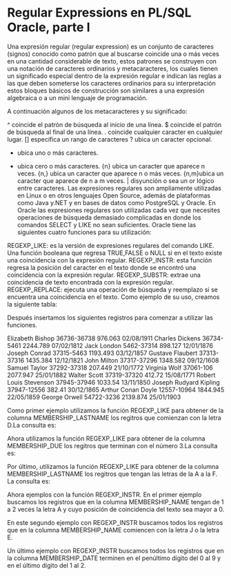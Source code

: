 # Regular Expressions en PL/SQL Oracle, parte I

Una expresión regular (regular expression) es un conjunto de caracteres (signos) conocido como patrón que al buscarse coincide una o más veces en una cantidad considerable de texto, estos patrones se construyen con una notación de caracteres ordinarios y metacaracteres, los cuales tienen un significado especial dentro de la expresión regular e indican las reglas a las que deben someterse los caracteres ordinarios para su interpretación estos bloques básicos de construcción son similares a una expresión algebraica o a un mini lenguaje de programación.

A continuación algunos de los metacaracteres y su significado:

^ coincide el patrón de búsqueda al inicio de una línea.
$ coincide el patrón de búsqueda al final de una línea.
. coincide cualquier caracter en cualquier lugar.
[] especifica un rango de caracteres
? ubica un caracter opcional.
+ ubica uno o más caracteres.
- ubica cero o más caracteres.
{n} ubica un caracter que aparece n veces.
{n,} ubica un caracter que aparece n o más veces.
{n,m}ubica un caracter que aparece de n a m veces.
| disyunción o sea un or lógico entre caracteres.
Las expresiones regulares son ampliamente utilizadas en Linux o en otros lenguajes Open Source, además de plataformas como Java y.NET y en bases de datos como PostgreSQL y Oracle. En Oracle las expresiones regulares son utilizadas cada vez que necesites operaciones de búsqueda demasiado complicadas en donde los comandos SELECT y LIKE no sean suficientes. Oracle tiene las siguientes cuatro funciones para su utilización:

REGEXP_LIKE: es la versión de expresiones regulares del comando LIKE. Una función booleana que regresa TRUE,FALSE o NULL si en el texto existe una coincidencia con la expresión regular.
REGEXP_INSTR: esta función regresa la posición del caracter en el texto donde se encontró una coincidencia con la expresión regular.
REGEXP_SUBSTR: extrae una coincidencia de texto encontrada con la expresión regular.
REGEXP_REPLACE: ejecuta una operación de búsqueda y reemplazo si se encuentra una coincidencia en el texto.
Como ejemplo de su uso, creamos la siguiente tabla:



Después insertamos los siguientes registros para comenzar a utilizar las funciones.

Elizabeth  Bishop 36736-36738 976.063 02/08/1911
Charles Dickens 36734-5461 2244.789 07/02/1812
Jack London 5462-37314 898.127 12/01/1876
Joseph Conrad 37315-5463 1193.493 03/12/1857
Gustave Flaubert 37313-37316 1435.384 12/12/1821
John Milton 37317-37296 1348.582 09/12/1608
Samuel Taylor 37292-37318 207.449 21/10/1772
Virginia Wolf 37061-106 2077.947 25/01/1882
Walter  Scott 37319-37320 412.72 15/08/1771
Robert Louis  Stevenson 37945-37946 1033.54 13/11/1850
Joseph Rudyard  Kipling 37947-12556 382.41 30/12/1865
Arthur Conan Doyle 12557-10964 1844.945 22/05/1859
George  Orwell 54722-3236 2139.874 25/01/1903


Como primer ejemplo utilizamos la función REGEXP_LIKE para obtener de la columna MEMBERSHIP_LASTNAME los regitros que comienzan con la letra D.La consulta es:





Ahora utilizamos la función REGEXP_LIKE para obtener de la columna MEMBERSHIP_DUE los regitros que terminan con el número 3.La consulta es:





Por último, utilizamos la función REGEXP_LIKE para obtener de la columna MEMBERSHIP_LASTNAME los regitros que tengan las letras de la A a la F. La consulta es:





Ahora ejemplos con la función REGEXP_INSTR. En el primer ejemplo buscamos los registros que en la columna MEMBERSHIP_NAME tengan de 1 a 2 veces la letra A y cuyo posición de coincidencia del texto sea mayor a 0.





En este segundo ejemplo con REGEXP_INSTR buscamos todos los registros que en la columna MEMBERSHIP_NAME comiencen con la letra J o la letra E.





Un último ejemplo con REGEXP_INSTR buscamos todos los registros que en la columna MEMBERSHIP_DATE terminen en el penúltimo dígito del 0 al 9 y en el último dígito del 1 al 2.




